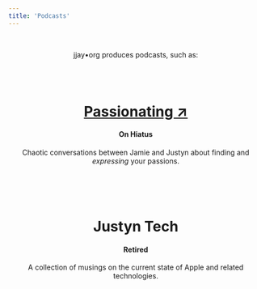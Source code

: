 ```yaml
---
title: 'Podcasts'
---
```

<center>
<br>
<p>jjay•org produces podcasts, such as:</p>
<br><br>
<p>
<h1><a href="https://passionatingfm.tumblr.com">Passionating &#8599;</a></h1>
<h4>On Hiatus</h4>
Chaotic conversations between Jamie and Justyn about finding and <em>expressing</em> your passions.
</p>

<br><br><br>

<p>
<h1>Justyn Tech</h1>
<h4>Retired</h4>
A collection of musings on the current state of Apple and related technologies.
</p>
<br><br><br>
</center>
